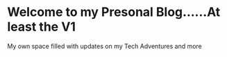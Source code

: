 # Welcome to my Presonal Blog......At least the V1

My own space filled with updates on my Tech Adventures and more

